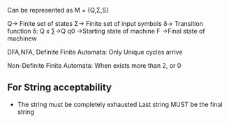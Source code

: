 Can be represented as 
M = {Q,Σ,S}

Q-> Finite set of states
Σ->  Finite set of input symbols
δ-> Transition function
	δ: Q x ∑→Q
q0 ->Starting state of machine
F   ->Final state of machinew

DFA,NFA,
Definite Finite Automata:
Only Unique cycles arrive

Non-Definite Finite Automata:
When exists more than 2, or 0 
## For String acceptability
- 
	The string must be completely exhausted
	Last string MUST be the final string